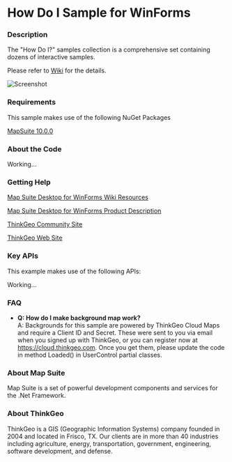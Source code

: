 # How Do I Sample for WinForms

### Description

The "How Do I?" samples collection is a comprehensive set containing dozens of interactive samples.

Please refer to [Wiki](http://wiki.thinkgeo.com/wiki/map_suite_desktop_for_winforms) for the details.

![Screenshot](https://gitlab.com/thinkgeo/public/thinkgeo-desktop-maps/-/raw/support/v10/samples/winforms/HowDoI/Screenshot.png)

### Requirements

This sample makes use of the following NuGet Packages

[MapSuite 10.0.0](https://www.nuget.org/packages?q=ThinkGeo)

### About the Code

Working...

### Getting Help

[Map Suite Desktop for WinForms Wiki Resources](http://wiki.thinkgeo.com/wiki/map_suite_desktop_for_winforms)

[Map Suite Desktop for WinForms Product Description](https://thinkgeo.com/ui-controls#desktop-platforms)

[ThinkGeo Community Site](http://community.thinkgeo.com/)

[ThinkGeo Web Site](http://www.thinkgeo.com)

### Key APIs

This example makes use of the following APIs:

Working...

### FAQ
- __Q: How do I make background map work?__  
A: Backgrounds for this sample are powered by ThinkGeo Cloud Maps and require a Client ID and Secret. These were sent to you via email when you signed up with ThinkGeo, or you can register now at https://cloud.thinkgeo.com. Once you get them, please update the code in method Loaded() in UserControl partial classes.  

### About Map Suite

Map Suite is a set of powerful development components and services for the .Net Framework.

### About ThinkGeo

ThinkGeo is a GIS (Geographic Information Systems) company founded in 2004 and located in Frisco, TX. Our clients are in more than 40 industries including agriculture, energy, transportation, government, engineering, software development, and defense.
